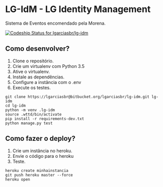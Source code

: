 # LG-IdM - LG Identity Management

Sistema de Eventos encomendado pela Morena.

[ ![Codeship Status for lgarciasbr/lg-idm](https://codeship.com/projects/875dd1c0-6694-0133-fcc4-72bdfd530753/status?branch=master)](https://codeship.com/projects/113803)

## Como desenvolver?

1. Clone o repositório.
2. Crie um virtualenv com Python 3.5
3. Ative o virtualenv.
4. Instale as dependências.
5. Configure a instância com o .env
6. Execute os testes.


```console
git clone https://lgarciasbr@bitbucket.org/lgarciasbr/lg-idm.git lg-idm
cd lg-idm
python -m venv .lg-idm
source .wttd/bin/activate
pip install -r requirements-dev.txt
python manage.py test
```

## Como fazer o deploy?

1. Crie um instância no heroku.
2. Envie o código para o heroku
3. Teste.


```console
heroku create minhainstancia
git push heroku master --force
heroku open
```